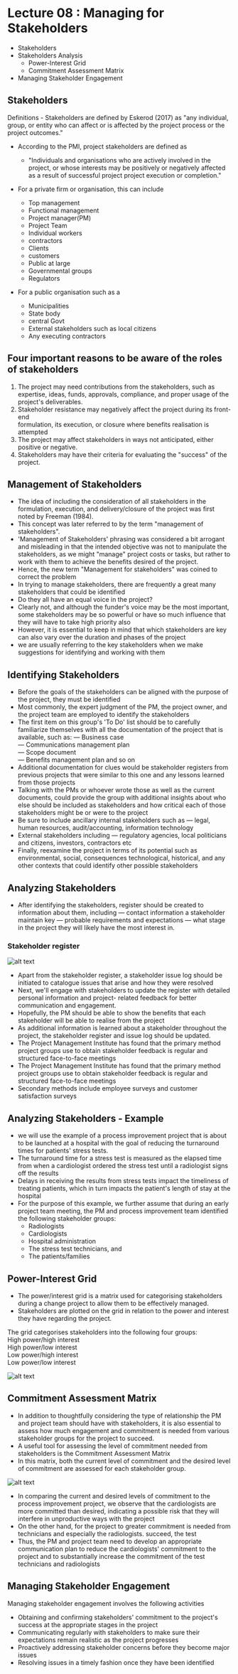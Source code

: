 # Lecture 08 : Managing for Stakeholders
* Stakeholders  
* Stakeholders Analysis  
    * Power-Interest Grid  
    * Commitment Assessment Matrix  
* Managing Stakeholder Engagement

## Stakeholders
Definitions - 
Stakeholders are defined by Eskerod (2017) as "any
individual, group, or entity who can affect or is affected
by the project process or the project outcomes."

* According to the PMI, project stakeholders are defined as
  * "Individuals and organisations who are actively
involved in the project, or whose interests may be
positively or negatively affected as a result of
successful project
project execution or
completion."

* For a private firm or organisation, this can include
  * Top management
  * Functional management
  * Project manager(PM)
  * Project Team
  * Individual workers
  * contractors
  * Clients
  * customers
  * Public at large
  * Governmental groups
  * Regulators
* For a public organisation such as a
  * Municipalities
  * State body
  * central Govt
  * External stakeholders such as local citizens
  * Any executing contractors

## Four important reasons to be aware of the roles of stakeholders

1. The project may need contributions from the stakeholders, such as  
expertise, ideas, funds, approvals, compliance, and proper usage of the  
project's deliverables.
2. Stakeholder resistance may negatively affect the project during its front-end   
formulation, its execution, or closure where benefits realisation is attempted
3. The project may affect stakeholders in ways not anticipated, either positive
or negative.
4. Stakeholders may have their criteria for evaluating the "success" of the
project.

## Management of Stakeholders

* The idea of including the consideration of all
stakeholders in the formulation, execution, and
delivery/closure of the project was first noted
by Freeman (1984).
* This concept was later referred to by the term
"management of stakeholders".
* 'Management of Stakeholders' phrasing was considered a bit arrogant and
misleading in that the intended objective was not to manipulate the
stakeholders, as we might "manage" project costs or tasks, but rather to
work with them to achieve the benefits desired of the project.
* Hence, the new term "Management for stakeholders"
was coined to correct the problem
* In trying to manage stakeholders, there are frequently a
great many stakeholders that could be identified
* Do they all have an equal voice in the project?
* Clearly not, and although the funder's voice may be the
most important, some stakeholders may be so powerful
or have so much influence that they will have to take
high priority also
* However, it is essential to keep in mind that
which stakeholders are key can also vary over
the duration and phases of the project
* we are usually referring to the key stakeholders
when we make suggestions for identifying and
working with them

## Identifying Stakeholders
* Before the goals of the stakeholders can be aligned
with the purpose of the project, they must be
identified
* Most commonly, the expert judgment of the PM,
the project owner, and the project team are
employed to identify the stakeholders
* The first item on this group's 'To Do' list should be to carefully familiarize
themselves with all the documentation of the project that is available,
such as:
— Business case  
— Communications management plan  
— Scope document  
— Benefits management plan and so on  
* Additional documentation for clues would be stakeholder registers from
previous projects that were similar to this one and any lessons learned from
those projects
* Talking with the PMs or whoever wrote those as well as
the current documents, could provide the group with
additional insights about who else should be included as
stakeholders and how critical each of those stakeholders
might be or were to the project
* Be sure to include ancillary internal stakeholders such
as
— legal, human resources, audit/accounting,
information technology
* External stakeholders including
— regulatory agencies, local politicians and citizens,
investors, contractors etc
* Finally, reexamine the project in terms of its potential
such as environmental,
social,
consequences
technological, historical, and any other contexts that
could identify other possible stakeholders

## Analyzing Stakeholders

* After identifying the stakeholders,
register should be created to
information about them, including
— contact information
a stakeholder
maintain key
— probable requirements and expectations
— what stage in the project they will likely have the
most interest in.

### Stakeholder register

![alt text](image-17.png)

* Apart from the stakeholder register, a stakeholder issue
log should be initiated to catalogue issues that arise
and how they were resolved
* Next, we'll engage with stakeholders to update the
register with detailed personal information and project-
related feedback for better communication and
engagement.
* Hopefully, the PM should be able to show the benefits
that each stakeholder will be able to realise from the
project
* As additional information is learned about a
stakeholder throughout the project, the stakeholder
register and issue log should be updated.
* The Project Management Institute has found that
the primary method project groups use to obtain
stakeholder feedback is regular and structured
face-to-face meetings
* The Project Management Institute has found that
the primary method project groups use to obtain
stakeholder feedback is regular and structured
face-to-face meetings
* Secondary methods include employee surveys and
customer satisfaction surveys

## Analyzing Stakeholders - Example
* we will use the example of a process improvement project that is about to
be launched at a hospital with the goal of reducing the turnaround times for
patients' stress tests.
* The turnaround time for a stress test is measured as the elapsed time from
when a cardiologist ordered the stress test until a radiologist signs off the
results
* Delays in receiving the results from stress tests impact the timeliness of
treating patients, which in turn impacts the patient's length of stay at the
hospital
* For the purpose of this example, we further assume that during an early
project team meeting, the PM and process improvement team identified the
following stakeholder groups:
    * Radiologists
    * Cardiologists
    * Hospital administration
    * The stress test technicians, and
    * The patients/families

## Power-Interest Grid

* The power/interest grid is a matrix used for
categorising stakeholders during a change
project to allow them to be effectively
managed.
* Stakeholders are plotted on the grid in
relation to the power and interest they have
regarding the project.

The grid categorises stakeholders into the following four groups:  
High power/high interest  
High power/low interest  
Low power/high interest  
Low power/low interest  

![alt text](image-18.png)

## Commitment Assessment Matrix

* In addition to thoughtfully considering the type of relationship the PM and
project team should have with stakeholders, it is also essential to assess
how much engagement and commitment is needed from various
stakeholder groups for the project to succeed.
* A useful tool for assessing the level of commitment needed from
stakeholders is the Commitment Assessment Matrix
* In this matrix, both the current level of commitment and the desired level
of commitment are assessed for each stakeholder group.

![alt text](image-19.png)

* In comparing the current and desired levels of commitment to the process
improvement project, we observe that the cardiologists are more
committed than desired, indicating a possible risk that they will interfere
in unproductive ways with the project
* On the other hand, for the project to
greater commitment is needed from
technicians and especially the radiologists.
succeed,
the test
* Thus, the PM and project team need to develop an appropriate
communication plan to reduce the cardiologists' commitment to the
project and to substantially increase the commitment of the test
technicians and radiologists

## Managing Stakeholder Engagement

Managing stakeholder engagement involves the following activities  
* Obtaining and confirming stakeholders' commitment to the project's
success at the appropriate stages in the project
* Communicating regularly with stakeholders to make sure their
expectations remain realistic as the project progresses
* Proactively addressing stakeholder concerns before they become major
issues
* Resolving issues in a timely fashion once they have been identified